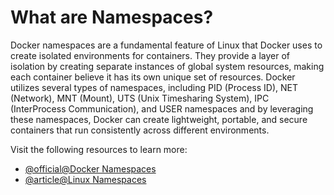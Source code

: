 # What are Namespaces?

Docker namespaces are a fundamental feature of Linux that Docker uses to create isolated environments for containers. They provide a layer of isolation by creating separate instances of global system resources, making each container believe it has its own unique set of resources. Docker utilizes several types of namespaces, including PID (Process ID), NET (Network), MNT (Mount), UTS (Unix Timesharing System), IPC (InterProcess Communication), and USER namespaces and by leveraging these namespaces, Docker can create lightweight, portable, and secure containers that run consistently across different environments.

Visit the following resources to learn more:

- [@official@Docker Namespaces](https://docs.docker.com/engine/security/userns-remap/)
- [@article@Linux Namespaces](https://man7.org/linux/man-pages/man7/namespaces.7.html)
